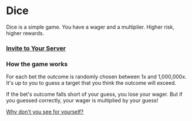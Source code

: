 # Dice

Dice is a simple game. You have a wager and a multiplier. Higher risk, higher rewards.

### [Invite to Your Server](https://discord.now.sh/388191157869477888?p3072)

### How the game works

For each bet the outcome is randomly chosen between 1x and 1,000,000x. It's up to you to guess a target that you think the outcome will exceed.

If the bet's outcome falls short of your guess, you lose your wager. But if you guessed correctly, your wager is multiplied by your guess!

[Why don't you see for yourself?](https://discord.now.sh/388191157869477888?p3072)